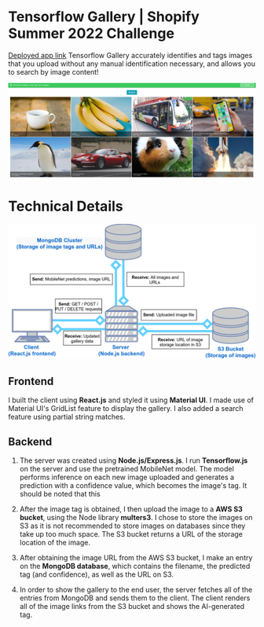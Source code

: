 # Tensorflow Gallery |  Shopify Summer 2022 Challenge
[Deployed app link](https://still-tundra-89660.herokuapp.com/)
Tensorflow Gallery accurately identifies and tags images that you upload without any manual identification necessary, and allows you to search by image content!

![](screenshot.png)

# Technical Details
![](Tensorflow_Gallery_Diagram.png)
## Frontend
I built the client using **React.js** and styled it using **Material UI**. I made use of Material UI's GridList feature to display the gallery. I also added a search feature using partial string matches. 

## Backend
1. The server was created using **Node.js/Express.js**. I run **Tensorflow.js** on the server and use the pretrained MobileNet model. The model performs inference on each new image uploaded and generates a prediction with a confidence value, which becomes the image's tag. It should be noted that this 

2. After the image tag is obtained, I then upload the image to a **AWS S3 bucket**, using the Node library **multers3**. I chose to store the images on S3 as it is not recommended to store images on databases since they take up too much space. The S3 bucket returns a URL of the storage location of the image.

3. After obtaining the image URL from the AWS S3 bucket, I make an entry on the **MongoDB database**, which contains the filename, the predicted tag (and confidence), as well as the URL on S3. 

4. In order to show the gallery to the end user, the server fetches all of the entries from MongoDB and sends them to the client. The client renders all of the image links from the S3 bucket and shows the AI-generated tag. 
